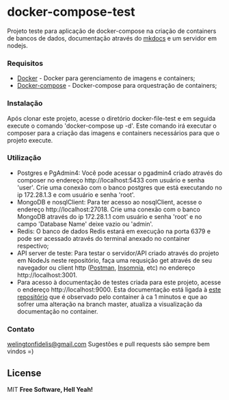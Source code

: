 
  

# docker-compose-test

Projeto teste para aplicação de docker-compose na criação de  containers de bancos de dados, documentação através do [mkdocs] e um servidor em nodejs.


### Requisitos

* [Docker] - Docker para gerenciamento de imagens e containers;
* [Docker-compose] - Docker-compose para orquestração de containers;

  

### Instalação

Após clonar este projeto, acesse o diretório docker-file-test e em seguida execute o comando 'docker-compose up -d'. Este comando irá executar o composer para a criação das imagens e containers necessários para que o projeto execute. 


### Utilização
* Postgres e PgAdmin4: Você pode acessar o pgadmin4 criado através do composer no endereço http://localhost:5433 com usuário e senha 'user'. Crie uma conexão com o banco postgres que está executando no ip 172.28.1.3 e com usuário e senha 'root'.
* MongoDB e nosqlClient: Para ter acesso ao nosqlClient, acesse o endereço http://localhost:27018. Crie uma conexão com o banco MongoDB através do ip 172.28.1.1 com usuário e senha 'root' e no campo 'Database Name' deixe vazio ou 'admin'.
* Redis: O banco de dados Redis estará em execução na porta 6379 e pode ser acessado através do terminal anexado no container respectivo;
*  API server de teste: Para testar o servidor/API criado através do projeto em NodeJs neste repositório, faça uma requsição get através de seu navegador ou client http ([Postman], [Insomnia], etc) no endereço http://localhost:3001.
*	Para acesso à documentação de testes criada para este projeto, acesse o endereço http://localhost:9000. Esta documentação está ligada à [este repositório] que é observado pelo container à ca 1 minutos e que ao sofrer uma alteração na branch master, atualiza a visualização da documentação no container.


### Contato

welingtonfidelis@gmail.com
Sugestões e pull requests são sempre bem vindos =)


License
----
MIT
**Free Software, Hell Yeah!**


[//]:  #  (These are reference links used in the body of this note and get stripped out when the markdown processor does its job. There is no need to format nicely because it shouldn't be seen. Thanks SO - http://stackoverflow.com/questions/4823468/store-comments-in-markdown-syntax)

[Docker-compose]: <https://docs.docker.com/compose/install/>
[Docker]: <https://www.docker.com/get-started>
[Postman]: <https://www.postman.com/downloads/>
[Insomnia]: <https://insomnia.rest/>
[mkdocs]: <https://www.mkdocs.org/>
[este repositório]: <https://github.com/welingtonfidelis/test-mkdoks>